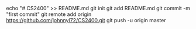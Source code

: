 echo "# CS2400" >> README.md
git init
git add README.md
git commit -m "first commit"
git remote add origin https://github.com/johnnyl72/CS2400.git
git push -u origin master
